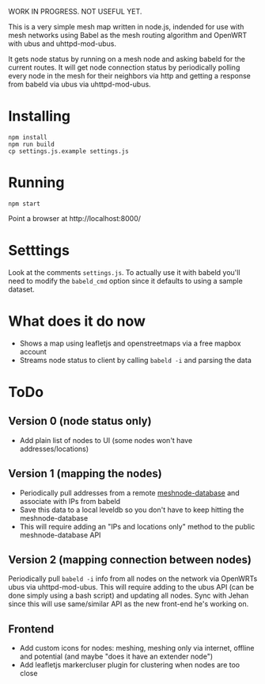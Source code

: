
WORK IN PROGRESS. NOT USEFUL YET.

This is a very simple mesh map written in node.js, indended for use with mesh networks using Babel as the mesh routing algorithm and OpenWRT with ubus and uhttpd-mod-ubus.

It gets node status by running on a mesh node and asking babeld for the current routes. It will get node connection status by periodically polling every node in the mesh for their neighbors via http and getting a response from babeld via ubus via uhttpd-mod-ubus.

# Installing

```
npm install
npm run build
cp settings.js.example settings.js
```

# Running

```
npm start
```

Point a browser at http://localhost:8000/

# Setttings

Look at the comments `settings.js`. To actually use it with babeld you'll need to modify the `babeld_cmd` option since it defaults to using a sample dataset.

# What does it do now

* Shows a map using leafletjs and openstreetmaps via a free mapbox account
* Streams node status to client by calling `babeld -i` and parsing the data

# ToDo

## Version 0 (node status only)

* Add plain list of nodes to UI (some nodes won't have addresses/locations)

## Version 1 (mapping the nodes)

* Periodically pull addresses from a remote [meshnode-database](https://github.com/sudomesh/meshnode-database) and associate with IPs from babeld
* Save this data to a local leveldb so you don't have to keep hitting the meshnode-database
* This will require adding an "IPs and locations only" method to the public meshnode-database API

## Version 2 (mapping connection between nodes)

Periodically pull `babeld -i` info from all nodes on the network via OpenWRTs ubus via uhttpd-mod-ubus. This will require adding to the ubus API (can be done simply using a bash script) and updating all nodes. Sync with Jehan since this will use same/similar API as the new front-end he's working on.

## Frontend

* Add custom icons for nodes: meshing, meshing only via internet, offline and potential (and maybe "does it have an extender node")
* Add leafletjs markercluser plugin for clustering when nodes are too close



